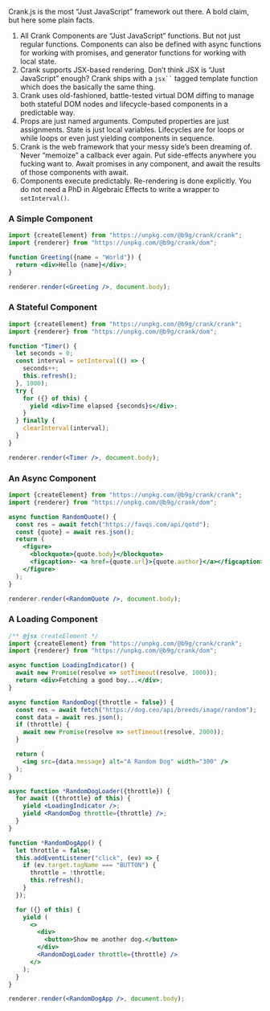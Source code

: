 Crank.js is the most “Just JavaScript” framework out there. A bold claim, but here some plain facts.
1. All Crank Components are “Just JavaScript” functions. But not just regular functions. Components can also be defined with async functions for working with promises, and generator functions for working with local state.
2. Crank supports JSX-based rendering. Don’t think JSX is “Just JavaScript” enough? Crank ships with a ``` jsx`` ``` tagged template function which does the basically the same thing.
3. Crank uses old-fashioned, battle-tested virtual DOM diffing to manage both stateful DOM nodes and lifecycle-based components in a predictable way.
4. Props are just named arguments. Computed properties are just assignments. State is just local variables. Lifecycles are for loops or while loops or even just yielding components in sequence.
5. Crank is the web framework that your messy side’s been dreaming of. Never “memoize” a callback ever again. Put side-effects anywhere you fucking want to. Await promises in any component, and await the results of those components with await.
6. Components execute predictably. Re-rendering is done explicitly. You do not need a PhD in Algebraic Effects to write a wrapper to `setInterval()`.

### A Simple Component
```jsx live
import {createElement} from "https://unpkg.com/@b9g/crank/crank";
import {renderer} from "https://unpkg.com/@b9g/crank/dom";

function Greeting({name = "World"}) {
  return <div>Hello {name}</div>;
}

renderer.render(<Greeting />, document.body);
```

### A Stateful Component
```jsx live
import {createElement} from "https://unpkg.com/@b9g/crank/crank";
import {renderer} from "https://unpkg.com/@b9g/crank/dom";

function *Timer() {
  let seconds = 0;
  const interval = setInterval(() => {
    seconds++;
    this.refresh();
  }, 1000);
  try {
    for ({} of this) {
      yield <div>Time elapsed {seconds}s</div>;
    }
  } finally {
    clearInterval(interval);
  }
}

renderer.render(<Timer />, document.body);
```

### An Async Component
```jsx live
import {createElement} from "https://unpkg.com/@b9g/crank/crank";
import {renderer} from "https://unpkg.com/@b9g/crank/dom";

async function RandomQuote() {
  const res = await fetch("https://favqs.com/api/qotd");
  const {quote} = await res.json();
  return (
    <figure>
      <blockquote>{quote.body}</blockquote>
      <figcaption>- <a href={quote.url}>{quote.author}</a></figcaption>
    </figure>
  );
}

renderer.render(<RandomQuote />, document.body);
```

### A Loading Component
```jsx live
/** @jsx createElement */
import {createElement} from "https://unpkg.com/@b9g/crank/crank";
import {renderer} from "https://unpkg.com/@b9g/crank/dom";

async function LoadingIndicator() {
  await new Promise(resolve => setTimeout(resolve, 1000));
  return <div>Fetching a good boy...</div>;
}

async function RandomDog({throttle = false}) {
  const res = await fetch("https://dog.ceo/api/breeds/image/random");
  const data = await res.json();
  if (throttle) {
    await new Promise(resolve => setTimeout(resolve, 2000));
  }

  return (
    <img src={data.message} alt="A Random Dog" width="300" />
  );
}

async function *RandomDogLoader({throttle}) {
  for await ({throttle} of this) {
    yield <LoadingIndicator />;
    yield <RandomDog throttle={throttle} />;
  }
}

function *RandomDogApp() {
  let throttle = false;
  this.addEventListener("click", (ev) => {
    if (ev.target.tagName === "BUTTON") {
      throttle = !throttle;
      this.refresh();
    }
  });

  for ({} of this) {
    yield (
      <>
        <div>
          <button>Show me another dog.</button>
        </div>
        <RandomDogLoader throttle={throttle} />
      </>
    );
  }
}

renderer.render(<RandomDogApp />, document.body);
```

